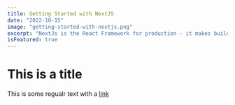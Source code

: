 ```yaml
---
title: Getting Started with NextJS
date: "2022-10-15"
image: "getting-started-with-nextjs.png"
excerpt: "NextJs is the React Framework for production - it makes building React apps and sites a breeze and ships with built-in Server Side Rendering" 
isFeatured: true
---
```

# This is a title

This is some regualr text with a [link](https://google.com)